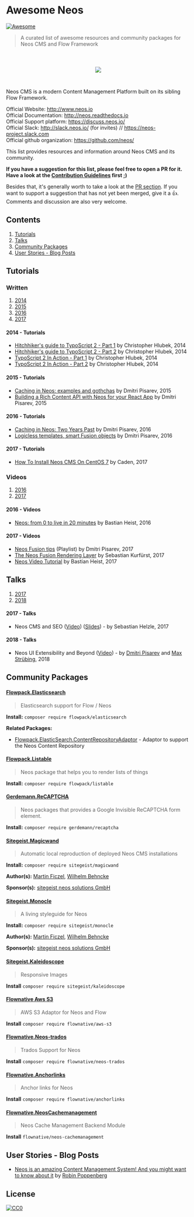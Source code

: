 # Awesome Neos

[![Awesome](https://cdn.rawgit.com/sindresorhus/awesome/d7305f38d29fed78fa85652e3a63e154dd8e8829/media/badge.svg)](https://github.com/sindresorhus/awesome)

> A curated list of awesome resources and community packages for Neos CMS and Flow Framework

<h2 align="center">
<br>
<img src="https://cdn.rawgit.com/neos/brand/master/logos/Neos/neos_primary.png">
<br>
<br>
</h2>

Neos CMS is a modern Content Management Platform built on its sibling Flow Framework.

Official Website: http://www.neos.io
<br> Official Documentation: http://neos.readthedocs.io
<br> Official Support platform: https://discuss.neos.io/
<br> Official Slack: http://slack.neos.io/ (for invites) // https://neos-project.slack.com
<br> Official github organization: https://github.com/neos/

This list provides resources and information around Neos CMS and its community.

**If you have a suggestion for this list, please feel free to open a PR for it. Have a look at the [Contribution Guidelines](./CONTRIBUTING.md) first ;)**

Besides that, it's generally worth to take a look at the [PR section](https://github.com/grebaldi/awesome-neos/pulls). If you want to support a suggestion that has not yet been merged, give it a :+1:. Comments and discussion are also very welcome.

## Contents

1. [Tutorials](#tutorials)
1. [Talks](#talks)
1. [Community Packages](#community-packages)
1. [User Stories - Blog Posts](#user-stories---blog-posts)

## Tutorials

### Written

1. [2014](#2014---tutorials)
1. [2015](#2015---tutorials)
1. [2016](#2016---tutorials)
1. [2017](#2017---tutorials)

#### 2014 - Tutorials

* [Hitchhiker's guide to TypoScript 2 - Part 1](http://learn-neos.com/blog/hitchhikers-guide-to-typoscript-2-part1.html) by Christopher Hlubek, 2014
* [Hitchhiker's guide to TypoScript 2 - Part 2](http://learn-neos.com/blog/hitchhiker-s-guide-to-typoscript-part-2.html) by Christopher Hlubek, 2014
* [TypoScript 2 In Action - Part 1](https://learn-neos.com/blog/typoscript-2-in-action-part-1.html) by Christopher Hlubek, 2014
* [TypoScript 2 In Action - Part 2](https://learn-neos.com/blog/typoscript-2-in-action-part-2.html) by Christopher Hlubek, 2014

#### 2015 - Tutorials

* [Caching in Neos: examples and gothchas](http://dimaip.github.io/2015/04/18/caching-typoscript/) by Dmitri Pisarev, 2015
* [Building a Rich Content API with Neos for your React App](http://dimaip.github.io/2015/11/15/react-neos/) by Dmitri Pisarev, 2015

#### 2016 - Tutorials

* [Caching in Neos: Two Years Past](http://dimaip.github.io/2016/12/12/caching-2/) by Dmitri Pisarev, 2016
* [Logicless templates, smart Fusion objects](http://dimaip.github.io/2016/10/21/logicless-templates-with-fusion/) by Dmitri Pisarev, 2016

#### 2017 - Tutorials

* [How To Install Neos CMS On CentOS 7](https://www.linuxhelp.com/how-to-install-neos-cms-on-centos-7/) by Caden, 2017

### Videos

1. [2016](#2016---videos)
1. [2017](#2017---videos)

#### 2016 - Videos

* [Neos: from 0 to live in 20 minutes](https://www.youtube.com/watch?v=NCb1-G4KF3g) by Bastian Heist, 2016

#### 2017 - Videos

* [Neos Fusion tips](https://www.youtube.com/watch?v=7ujunXKFDRg&list=PL8hH9P--o4jL-K-33hHiC-n5BGZ3MS6KE) (Playlist) by Dmitri Pisarev, 2017
* [The Neos Fusion Rendering Layer](https://www.youtube.com/watch?v=wpjEIP41048) by Sebastian Kurfürst, 2017
* [Neos Video Tutorial](https://www.youtube.com/watch?v=h3dyEUOeSz8&list=PL6XQ4CH3N4_FW9m8hho9VIvkmNnaGjxda) by Bastian Heist, 2017

## Talks

1. [2017](#2017---talks)
1. [2018](#2018---talks)

#### 2017 - Talks

* Neos CMS and SEO ([Video](https://www.youtube.com/watch?v=BOyhHgqGtao)) ([Slides](https://de.slideshare.net/Sebobo/neos-cms-and-seo)) - by Sebastian Helzle, 2017

#### 2018 - Talks

* Neos UI Extensibility and Beyond ([Video](https://www.youtube.com/watch?v=ktH8D53nU9I)) - by [Dmitri Pisarev](https://github.com/dimaip) and [Max Strübing](https://github.com/mstruebing), 2018

## Community Packages

<!-- This list is supposed to be sorted alphabetically -->

#### [Flowpack.Elasticsearch](https://github.com/Flowpack/Flowpack.ElasticSearch)

> Elasticsearch support for Flow / Neos

**Install:** `composer require flowpack/elasticsearch`

**Related Packages:**

* [Flowpack.ElasticSearch.ContentRepositoryAdaptor](https://github.com/Flowpack/Flowpack.ElasticSearch.ContentRepositoryAdaptor) - Adaptor to support the Neos Content Repository

#### [Flowpack.Listable](https://github.com/Flowpack/Flowpack.Listable)

> Neos package that helps you to render lists of things

**Install:** `composer require flowpack/listable`

#### [Gerdemann.ReCAPTCHA](https://packagist.org/packages/gerdemann/recaptcha)

> Neos packages that provides a Google Invisible ReCAPTCHA form element.

**Install:** `composer require gerdemann/recaptcha`

#### [Sitegeist.Magicwand](link/to/package/on/github)

> Automatic local reproduction of deployed Neos CMS installations

**Install:** `composer require sitegeist/magicwand`

**Author(s):** [Martin Ficzel](https://github.com/mficzel), [Wilhelm Behncke](https://github.com/grebaldi)

**Sponsor(s):** [sitegeist neos solutions GmbH](https://sitegeist.de/)

#### [Sitegeist.Monocle](https://github.com/sitegeist/Sitegeist.Monocle)

> A living styleguide for Neos

**Install:** `composer require sitegeist/monocle`

**Author(s):** [Martin Ficzel](https://github.com/mficzel), [Wilhelm Behncke](https://github.com/grebaldi)

**Sponsor(s):** [sitegeist neos solutions GmbH](https://sitegeist.de/)

#### [Sitegeist.Kaleidoscope](https://github.com/sitegeist/Sitegeist.Kaleidoscope)

> Responsive Images

**Install** `composer require sitegeist/kaleidoscope`

#### [Flownative Aws S3](https://github.com/flownative/flow-aws-s3)

> AWS S3 Adaptor for Neos and Flow

**Install** `composer require flownative/aws-s3`

#### [Flownative.Neos-trados](https://github.com/flownative/neos-trados)

> Trados Support for Neos

**Install** `composer require flownative/neos-trados`

#### [Flownative.Anchorlinks](https://github.com/flownative/neos-anchorlinks)

> Anchor links for Neos

**Install** `composer require flownative/anchorlinks`

#### [Flownative.NeosCachemanagement](https://github.com/flownative/neos-cachemanagement)

> Neos Cache Management Backend Module

**Install** `flownative/neos-cachemanagement`

## User Stories - Blog Posts

* [Neos is an amazing Content Management System! And you might want to know about it](https://medium.com/@robin.poppenberg/neos-is-an-amazing-content-management-system-and-you-might-want-to-know-about-it-bb35aef51099) by [Robin Poppenberg](https://github.com/webappcreations)

## License

[![CC0](http://mirrors.creativecommons.org/presskit/buttons/88x31/svg/cc-zero.svg)](https://creativecommons.org/publicdomain/zero/1.0/)
